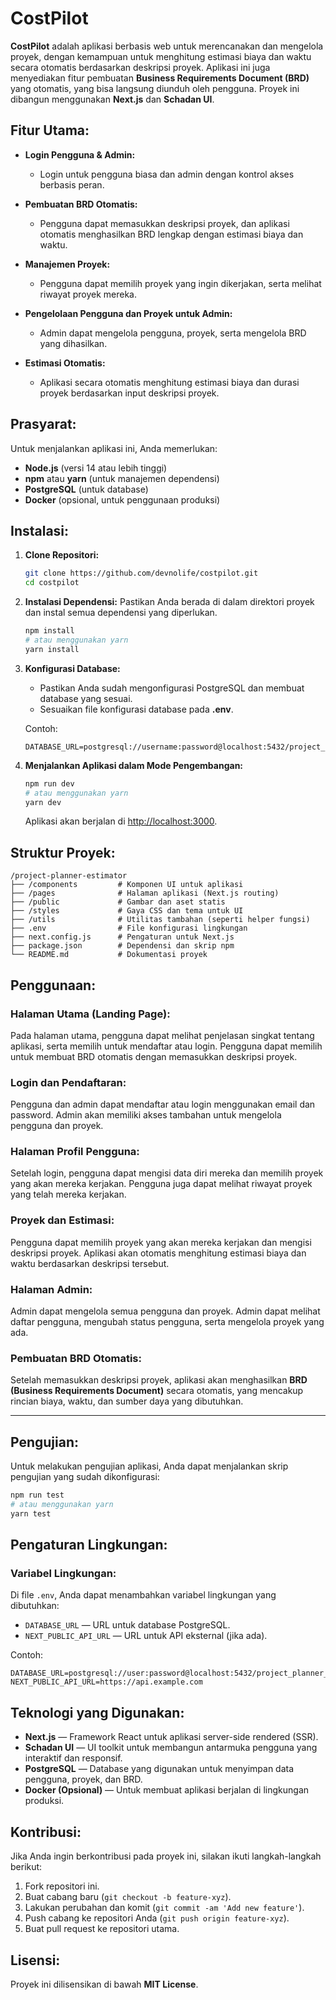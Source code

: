 
# **CostPilot**

**CostPilot** adalah aplikasi berbasis web untuk merencanakan dan mengelola proyek, dengan kemampuan untuk menghitung estimasi biaya dan waktu secara otomatis berdasarkan deskripsi proyek. Aplikasi ini juga menyediakan fitur pembuatan **Business Requirements Document (BRD)** yang otomatis, yang bisa langsung diunduh oleh pengguna. Proyek ini dibangun menggunakan **Next.js** dan **Schadan UI**.

## **Fitur Utama:**

- **Login Pengguna & Admin:**
  - Login untuk pengguna biasa dan admin dengan kontrol akses berbasis peran.
  
- **Pembuatan BRD Otomatis:**
  - Pengguna dapat memasukkan deskripsi proyek, dan aplikasi otomatis menghasilkan BRD lengkap dengan estimasi biaya dan waktu.
  
- **Manajemen Proyek:**
  - Pengguna dapat memilih proyek yang ingin dikerjakan, serta melihat riwayat proyek mereka.
  
- **Pengelolaan Pengguna dan Proyek untuk Admin:**
  - Admin dapat mengelola pengguna, proyek, serta mengelola BRD yang dihasilkan.

- **Estimasi Otomatis:**  
  - Aplikasi secara otomatis menghitung estimasi biaya dan durasi proyek berdasarkan input deskripsi proyek.

## **Prasyarat:**
Untuk menjalankan aplikasi ini, Anda memerlukan:
- **Node.js** (versi 14 atau lebih tinggi)
- **npm** atau **yarn** (untuk manajemen dependensi)
- **PostgreSQL** (untuk database)
- **Docker** (opsional, untuk penggunaan produksi)

## **Instalasi:**

1. **Clone Repositori:**
   ```bash
   git clone https://github.com/devnolife/costpilot.git
   cd costpilot
   ```

2. **Instalasi Dependensi:**
   Pastikan Anda berada di dalam direktori proyek dan instal semua dependensi yang diperlukan.
   ```bash
   npm install
   # atau menggunakan yarn
   yarn install
   ```

3. **Konfigurasi Database:**
   - Pastikan Anda sudah mengonfigurasi PostgreSQL dan membuat database yang sesuai.
   - Sesuaikan file konfigurasi database pada **.env**.
   
   Contoh:
   ```
   DATABASE_URL=postgresql://username:password@localhost:5432/project_planner_estimator
   ```

4. **Menjalankan Aplikasi dalam Mode Pengembangan:**
   ```bash
   npm run dev
   # atau menggunakan yarn
   yarn dev
   ```

   Aplikasi akan berjalan di [http://localhost:3000](http://localhost:3000).

## **Struktur Proyek:**

```
/project-planner-estimator
├── /components         # Komponen UI untuk aplikasi
├── /pages              # Halaman aplikasi (Next.js routing)
├── /public             # Gambar dan aset statis
├── /styles             # Gaya CSS dan tema untuk UI
├── /utils              # Utilitas tambahan (seperti helper fungsi)
├── .env                # File konfigurasi lingkungan
├── next.config.js      # Pengaturan untuk Next.js
├── package.json        # Dependensi dan skrip npm
└── README.md           # Dokumentasi proyek
```

## **Penggunaan:**

### **Halaman Utama (Landing Page):**
Pada halaman utama, pengguna dapat melihat penjelasan singkat tentang aplikasi, serta memilih untuk mendaftar atau login. Pengguna dapat memilih untuk membuat BRD otomatis dengan memasukkan deskripsi proyek.

### **Login dan Pendaftaran:**
Pengguna dan admin dapat mendaftar atau login menggunakan email dan password. Admin akan memiliki akses tambahan untuk mengelola pengguna dan proyek.

### **Halaman Profil Pengguna:**
Setelah login, pengguna dapat mengisi data diri mereka dan memilih proyek yang akan mereka kerjakan. Pengguna juga dapat melihat riwayat proyek yang telah mereka kerjakan.

### **Proyek dan Estimasi:**
Pengguna dapat memilih proyek yang akan mereka kerjakan dan mengisi deskripsi proyek. Aplikasi akan otomatis menghitung estimasi biaya dan waktu berdasarkan deskripsi tersebut.

### **Halaman Admin:**
Admin dapat mengelola semua pengguna dan proyek. Admin dapat melihat daftar pengguna, mengubah status pengguna, serta mengelola proyek yang ada.

### **Pembuatan BRD Otomatis:**
Setelah memasukkan deskripsi proyek, aplikasi akan menghasilkan **BRD (Business Requirements Document)** secara otomatis, yang mencakup rincian biaya, waktu, dan sumber daya yang dibutuhkan.

---

## **Pengujian:**

Untuk melakukan pengujian aplikasi, Anda dapat menjalankan skrip pengujian yang sudah dikonfigurasi:

```bash
npm run test
# atau menggunakan yarn
yarn test
```

## **Pengaturan Lingkungan:**

### **Variabel Lingkungan:**
Di file `.env`, Anda dapat menambahkan variabel lingkungan yang dibutuhkan:

- `DATABASE_URL` — URL untuk database PostgreSQL.
- `NEXT_PUBLIC_API_URL` — URL untuk API eksternal (jika ada).
  
Contoh:
```
DATABASE_URL=postgresql://user:password@localhost:5432/project_planner_estimator
NEXT_PUBLIC_API_URL=https://api.example.com
```

## **Teknologi yang Digunakan:**
- **Next.js** — Framework React untuk aplikasi server-side rendered (SSR).
- **Schadan UI** — UI toolkit untuk membangun antarmuka pengguna yang interaktif dan responsif.
- **PostgreSQL** — Database yang digunakan untuk menyimpan data pengguna, proyek, dan BRD.
- **Docker (Opsional)** — Untuk membuat aplikasi berjalan di lingkungan produksi.

## **Kontribusi:**
Jika Anda ingin berkontribusi pada proyek ini, silakan ikuti langkah-langkah berikut:
1. Fork repositori ini.
2. Buat cabang baru (`git checkout -b feature-xyz`).
3. Lakukan perubahan dan komit (`git commit -am 'Add new feature'`).
4. Push cabang ke repositori Anda (`git push origin feature-xyz`).
5. Buat pull request ke repositori utama.

## **Lisensi:**
Proyek ini dilisensikan di bawah **MIT License**.

